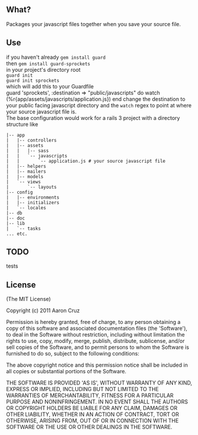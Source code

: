 ## What?
Packages your javascript files together when you save your source file.

## Use
if you haven't already `gem install guard`  
then `gem install guard-sprockets`  
in your project's directory root  
`guard init`  
`guard init sprockets`  
which will add this to your Guardfile  
    guard 'sprockets', :destination => "public/javascripts" do
      watch (%r{app/assets/javascripts/application.js})
    end
change the destination to your public facing javascript directory and the `watch` regex to point at where your source javascript file is.  
The base configuration would work for a rails 3 project with a directory structure like  
        
    |-- app
    |   |-- controllers
    |   |-- assets
    |   |   |-- sass
    |   |   `-- javascripts
    |   |       `-- application.js # your source javascript file 
    |   |-- helpers
    |   |-- mailers
    |   |-- models
    |   `-- views
    |       `-- layouts
    |-- config
    |   |-- environments
    |   |-- initializers
    |   `-- locales
    |-- db
    |-- doc
    |-- lib
    |   `-- tasks
    ... etc.

## TODO
tests

## License
(The MIT License)

Copyright (c) 2011 Aaron Cruz

Permission is hereby granted, free of charge, to any person obtaining a copy of this software and associated documentation files (the 'Software'), to deal in the Software without restriction, including without limitation the rights to use, copy, modify, merge, publish, distribute, sublicense, and/or sell copies of the Software, and to permit persons to whom the Software is furnished to do so, subject to the following conditions:

The above copyright notice and this permission notice shall be included in all copies or substantial portions of the Software.

THE SOFTWARE IS PROVIDED 'AS IS', WITHOUT WARRANTY OF ANY KIND, EXPRESS OR IMPLIED, INCLUDING BUT NOT LIMITED TO THE WARRANTIES OF MERCHANTABILITY, FITNESS FOR A PARTICULAR PURPOSE AND NONINFRINGEMENT. IN NO EVENT SHALL THE AUTHORS OR COPYRIGHT HOLDERS BE LIABLE FOR ANY CLAIM, DAMAGES OR OTHER LIABILITY, WHETHER IN AN ACTION OF CONTRACT, TORT OR OTHERWISE, ARISING FROM, OUT OF OR IN CONNECTION WITH THE SOFTWARE OR THE USE OR OTHER DEALINGS IN THE SOFTWARE.